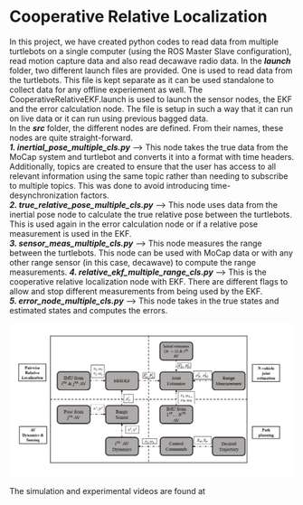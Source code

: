 # Cooperative Relative Localization

In this project, we have created python codes to read data from multiple turtlebots on a single computer (using the ROS Master Slave configuration), read motion capture data and also read decawave radio data.
In the ***launch*** folder, two different launch files are provided. One is used to read data from the turtlebots. This file is kept separate as it can be used standalone to collect data for any offline experiement as well. The CooperativeRelativeEKF.launch is used to launch the sensor nodes, the EKF and the error calculation node. The file is setup in such a way that it can run on live data or it can run using previous bagged data.  
In the ***src*** folder, the different nodes are defined. From their names, these nodes are quite straight-forward.  
  ***1. inertial_pose_multiple_cls.py*** --> This node takes the true data from the MoCap system and turtlebot and converts it into a format with time headers. Additionally,   topics are created to ensure that the user has access to all relevant information using the same topic rather than needing to subscribe to multiple topics. This was done to avoid introducing time-desynchronization factors.  
  ***2. true_relative_pose_multiple_cls.py*** --> This node uses data from the inertial pose node to calculate the true relative pose between the turtlebots. This is used again in the error calculation node or if a relative pose measurement is used in the EKF.  
  ***3. sensor_meas_multiple_cls.py*** --> This node measures the range between the turtlebots. This node can be used with MoCap data or with any other range sensor (in this case, decawave) to compute the range measurements.
  ***4. relative_ekf_multiple_range_cls.py*** --> This is the cooperative relative localization node with EKF. There are different flags to allow and stop different measurements from being used by the EKF.  
  ***5. error_node_multiple_cls.py*** --> This node takes in the true states and estimated states and computes the errors.  
  
    
![GitHub Logo](BlockDiagramCRLNew.PNG)  



The simulation and experimental videos are found at 
